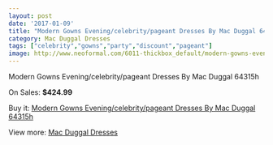 ```yaml
---
layout: post
date: '2017-01-09'
title: "Modern Gowns Evening/celebrity/pageant Dresses By Mac Duggal 64315h"
category: Mac Duggal Dresses
tags: ["celebrity","gowns","party","discount","pageant"]
image: http://www.neoformal.com/6011-thickbox_default/modern-gowns-evening-celebrity-pageant-dresses-by-mac-duggal-64315h.jpg
---
```

Modern Gowns Evening/celebrity/pageant Dresses By Mac Duggal 64315h

On Sales: **$424.99**
<a href="https://www.neoformal.com/en/mac-duggal-dresses/2192-modern-gowns-evening-celebrity-pageant-dresses-by-mac-duggal-64315h.html"><amp-img layout="responsive" width="600" height="600" src="//www.neoformal.com/6011-thickbox_default/modern-gowns-evening-celebrity-pageant-dresses-by-mac-duggal-64315h.jpg" alt="Modern Gowns Evening/celebrity/pageant Dresses By Mac Duggal 64315h 0" /></a>
<a href="https://www.neoformal.com/en/mac-duggal-dresses/2192-modern-gowns-evening-celebrity-pageant-dresses-by-mac-duggal-64315h.html"><amp-img layout="responsive" width="600" height="600" src="//www.neoformal.com/6012-thickbox_default/modern-gowns-evening-celebrity-pageant-dresses-by-mac-duggal-64315h.jpg" alt="Modern Gowns Evening/celebrity/pageant Dresses By Mac Duggal 64315h 1" /></a>

Buy it: [Modern Gowns Evening/celebrity/pageant Dresses By Mac Duggal 64315h](https://www.neoformal.com/en/mac-duggal-dresses/2192-modern-gowns-evening-celebrity-pageant-dresses-by-mac-duggal-64315h.html "Modern Gowns Evening/celebrity/pageant Dresses By Mac Duggal 64315h")

View more: [Mac Duggal Dresses](https://www.neoformal.com/en/18-mac-duggal-dresses "Mac Duggal Dresses")